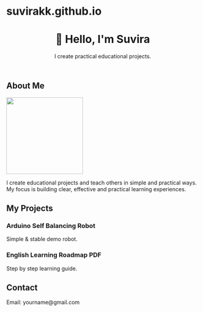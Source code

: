 # suvirakk.github.io
<!DOCTYPE html>
<html lang="en">
<head>
  <meta charset="UTF-8" />
  <title>Suvira | Portfolio</title>
  <link rel="stylesheet" href="style.css" />
</head>
<body>
  <header>
      <h1>👋 Hello, I'm <span class="name">Suvira</span></h1>
      <p class="tagline">I create practical educational projects.</p>
  </header>

  <section id="about">
      <h2>About Me</h2>
    <img src="/storage/emulated/0/DCIM/Confident.png" width="200">
    <p>I create educational projects and teach others in simple and practical ways. My focus is building clear, effective and practical learning experiences.</p>
  </section>

  <section id="projects">
      <h2>My Projects</h2>
      <div class="project-card">
          <h3>Arduino Self Balancing Robot</h3>
          <p>Simple & stable demo robot.</p>
      </div>
      <div class="project-card">
          <h3>English Learning Roadmap PDF</h3>
          <p>Step by step learning guide.</p>
      </div>
  </section>

  <section id="contact">
      <h2>Contact</h2>
      <p>Email: yourname@gmail.com</p>
  </section>
</body>
</html>
